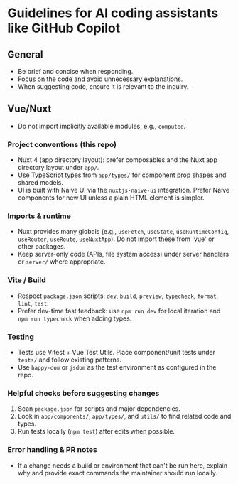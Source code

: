 # Guidelines for AI coding assistants like GitHub Copilot

## General

- Be brief and concise when responding.
- Focus on the code and avoid unnecessary explanations.
- When suggesting code, ensure it is relevant to the inquiry.

## Vue/Nuxt

- Do not import implicitly available modules, e.g., `computed`.

### Project conventions (this repo)

- Nuxt 4 (app directory layout): prefer composables and the Nuxt app directory layout under `app/`.
- Use TypeScript types from `app/types/` for component prop shapes and shared models.
- UI is built with Naive UI via the `nuxtjs-naive-ui` integration. Prefer Naive components for new UI unless a plain HTML element is simpler.

### Imports & runtime

- Nuxt provides many globals (e.g., `useFetch`, `useState`, `useRuntimeConfig`, `useRouter`, `useRoute`, `useNuxtApp`). Do not import these from 'vue' or other packages.
- Keep server-only code (APIs, file system access) under server handlers or `server/` where appropriate.

### Vite / Build

- Respect `package.json` scripts: `dev`, `build`, `preview`, `typecheck`, `format`, `lint`, `test`.
- Prefer dev-time fast feedback: use `npm run dev` for local iteration and `npm run typecheck` when adding types.

### Testing

- Tests use Vitest + Vue Test Utils. Place component/unit tests under `tests/` and follow existing patterns.
- Use `happy-dom` or `jsdom` as the test environment as configured in the repo.

### Helpful checks before suggesting changes

1. Scan `package.json` for scripts and major dependencies.
2. Look in `app/components/`, `app/types/`, and `utils/` to find related code and types.
3. Run tests locally (`npm test`) after edits when possible.

### Error handling & PR notes

- If a change needs a build or environment that can't be run here, explain why and provide exact commands the maintainer should run locally.

```

```

